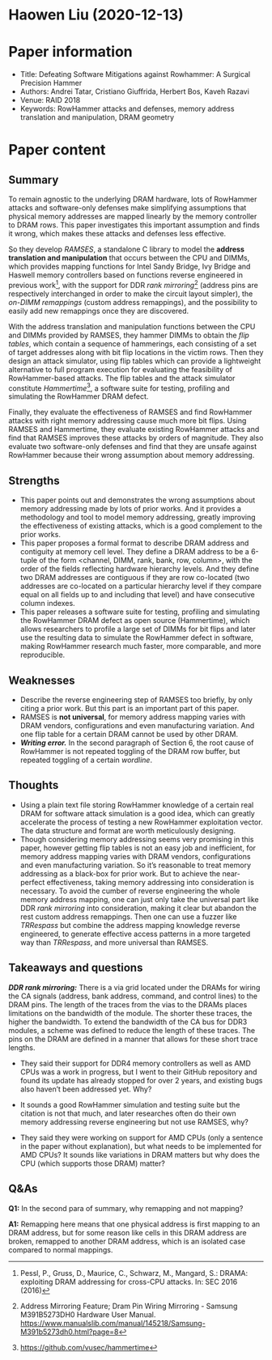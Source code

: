 # Haowen Liu (2020-12-13)

# Paper information
- Title: Defeating Software Mitigations against Rowhammer: A Surgical Precision Hammer
- Authors: Andrei Tatar, Cristiano Giuffrida, Herbert Bos, Kaveh Razavi
- Venue: RAID 2018
- Keywords: RowHammer attacks and defenses, memory address translation and manipulation, DRAM geometry

# Paper content
## Summary
To remain agnostic to the underlying DRAM hardware, lots of RowHammer attacks and software-only defenses make simplifying assumptions that physical memory addresses are mapped linearly by the memory controller to DRAM rows. This paper investigates this important assumption and finds it wrong, which makes these attacks and defenses less effective. 

So they develop *RAMSES*, a standalone C library to model the **address translation and manipulation** that occurs between the CPU and DIMMs, which provides mapping functions for Intel Sandy Bridge, Ivy Bridge and Haswell memory controllers based on functions reverse engineered in previous work[^1], with the support for DDR *rank mirroring*[^2] (address pins are respectively interchanged in order to make the circuit layout simpler), the *on-DIMM remappings* (custom address remappings), and the possibility to easily add new remappings once they are discovered.

With the address translation and manipulation functions between the CPU and DIMMs provided by RAMSES, they hammer DIMMs to obtain the *flip tables*, which contain a sequence of hammerings, each consisting of a set of target addresses along with bit flip locations in the victim rows. Then they design an attack simulator, using flip tables which can provide a lightweight alternative to full program execution for evaluating the feasibility of RowHammer-based attacks. The flip tables and the attack simulator constitute *Hammertime*[^3], a software suite for testing, profiling and simulating the RowHammer DRAM defect.

Finally, they evaluate the effectiveness of RAMSES and find RowHammer attacks with right memory addressing cause much more bit flips. Using RAMSES and Hammertime, they evaluate existing RowHammer attacks and find that RAMSES improves these attacks by orders of magnitude. They also evaluate two software-only defenses and find that they are unsafe against RowHammer because their wrong assumption about memory addressing.

## Strengths
- This paper points out and demonstrates the wrong assumptions about memory addressing made by lots of prior works. And it provides a methodology and tool to model memory addressing, greatly improving the effectiveness of existing attacks, which is a good complement to the prior works.
- This paper proposes a formal format to describe DRAM address and contiguity at memory cell level. They define a DRAM address to be a 6-tuple of the form <channel, DIMM, rank, bank, row, column>, with the order of the fields reflecting hardware hierarchy levels. And they define two DRAM addresses are contiguous if they are row co-located (two addresses are co-located on a particular hierarchy level if they compare equal on all fields up to and including that level) and have consecutive column indexes.
- This paper releases a software suite for testing, profiling and simulating the RowHammer DRAM defect as open source (Hammertime), which allows researchers to profile a large set of DIMMs for bit flips and later use the resulting data to simulate the RowHammer defect in software, making RowHammer research much faster, more comparable, and more reproducible.

## Weaknesses
- Describe the reverse engineering step of RAMSES too briefly, by only citing a prior work. But this part is an important part of this paper.
- RAMSES is **not universal**, for memory address mapping varies with DRAM vendors, configurations and even manufacturing variation. And one flip table for a certain DRAM cannot be used by other DRAM.
- ***Writing error.*** In the second paragraph of Section 6, the root cause of RowHammer is not repeated toggling of the DRAM row buffer, but repeated toggling of a certain *wordline*.

## Thoughts
- Using a plain text file storing RowHammer knowledge of a certain real DRAM for software attack simulation is a good idea, which can greatly accelerate the process of testing a new RowHammer exploitation vector. The data structure and format are worth meticulously designing.
- Though considering memory addressing seems very promising in this paper, however getting flip tables is not an easy job and inefficient, for memory address mapping varies with DRAM vendors, configurations and even manufacturing variation. So it’s reasonable to treat memory addressing as a black-box for prior work. But to achieve the near-perfect effectiveness, taking memory addressing into consideration is necessary. To avoid the cumber of reverse engineering the whole memory address mapping, one can just only take the universal part like DDR *rank mirroring* into consideration, making it clear but abandon the rest custom address remappings. Then one can use a fuzzer like *TRRespass* but combine the address mapping knowledge reverse engineered, to generate effective access patterns in a more targeted way than *TRRespass*, and more universal than RAMSES.

## Takeaways and questions
***DDR rank mirroring:*** There is a via grid located under the DRAMs for wiring the CA signals (address, bank address, command, and control lines) to the DRAM pins. The length of the traces from the vias to the DRAMs places limitations on the bandwidth of the module. The shorter these traces, the higher the bandwidth. To extend the bandwidth of the CA bus for DDR3 modules, a scheme was defined to reduce the length of these traces. The pins on the DRAM are defined in a manner that allows for these short trace lengths.

- They said their support for DDR4 memory controllers as well as AMD CPUs was a work in progress, but I went to their GitHub repository and found its update has already stopped for over 2 years, and existing bugs also haven’t been addressed yet. Why?

- It sounds a good RowHammer simulation and testing suite but the citation is not that much, and later researches often do their own memory addressing reverse engineering but not use RAMSES, why?
- They said they were working on support for AMD CPUs (only a sentence in the paper without explanation), but what needs to be implemented for AMD CPUs? It sounds like variations in DRAM matters but why does the CPU (which supports those DRAM) matter?

## Q&As
**Q1:** In the second para of summary, why remapping and not mapping?

**A1:** Remapping here means that one physical address is first mapping to an DRAM address, but for some reason like cells in this DRAM address are broken, remapped to another DRAM address, which is an isolated case compared to normal mappings.


[^1]: Pessl, P., Gruss, D., Maurice, C., Schwarz, M., Mangard, S.: DRAMA: exploiting DRAM addressing for cross-CPU attacks. In: SEC 2016 (2016)
[^2]: Address Mirroring Feature; Dram Pin Wiring Mirroring - Samsung M391B5273DH0 Hardware User Manual. https://www.manualslib.com/manual/145218/Samsung-M391b5273dh0.html?page=8
[^3]: https://github.com/vusec/hammertime